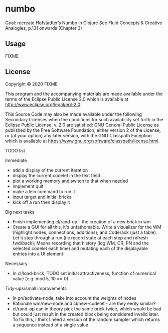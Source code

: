# numbo

Goal: recreate Hofstadter’s Numbo in Clojure
See Fluid Concepts & Creative Analogies, p.131 onwards (Chapter 3)

## Usage

FIXME

## License

Copyright © 2020 FIXME

This program and the accompanying materials are made available under the
terms of the Eclipse Public License 2.0 which is available at
http://www.eclipse.org/legal/epl-2.0.

This Source Code may also be made available under the following Secondary
Licenses when the conditions for such availability set forth in the Eclipse
Public License, v. 2.0 are satisfied: GNU General Public License as published by
the Free Software Foundation, either version 2 of the License, or (at your
option) any later version, with the GNU Classpath Exception which is available
at https://www.gnu.org/software/classpath/license.html.



TODO list

Immediate
- add a display of the current iteration
- display the current codelet in the text field
- plot a working memory and switch to that when needed
- implement quit
- make a lein command to run it
- input target and initial bricks
- kick off a run then display it


Big next tasks

* Finish implementing cl/rand-op - the creation of a new brick in wm
* Create a GUI for all this, it's unfathomable.  Write a visualizer for the WM (highlight nodes, connections, additions); and Coderack (just a table). Let it step through a run (i.e record state at each step and refresh fwd/back); Means recording that history (log WM, CR, PN and the selected codelet each time) and mutating each of the displayable entries into a UI element

Necessary

* In cl/load-brick, TODO set initial attractiveness, function of numerical value (e.g. mod 5, 10 == 0)

Tidy-ups/small improvements

* In pn/activate-node, take into account the weights of nodes
* Rationale wm/new-node and cl/new-codelet - are they eerily similar?
* cl/rand-op can in theory pick the same brick twice, which would be bad but could just result in the created block being considered invalid later. To fix this, I think I need a version of the random sampler which returns a sequence instead of a single value

